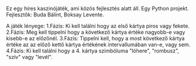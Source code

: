 Ez egy híres kaszinójáték, ami közös fejlesztés alatt áll.
Egy Python projekt.
Fejlesztők: Buda Bálint, Boksay Levente.

A játék lényege:
  1.Fázis:
    Ki kell találni hogy az első kártya piros vagy fekete.
  2.Fázis:
    Meg kell tippelni hogy a következő kártya értéke nagyobb-e vagy kisebb-e az előzőnél.
  3.Fázis:
    Tippelni kell, hogy a most következő kártya értéke az az előző kettő kártya értékének intervallumában van-e, vagy sem.
  4.Fázis:
    Ki kell találni hogy a 4. kártya szimbóluma "lóhere", "rombusz", "szív" vagy "levél".
